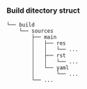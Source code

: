 ### Build ditectory struct

```
└── build
    └── sources
        ├── main
        │   ├── res
        │   │   └── ...
        │   ├── rst
        │   │   └── ...
        │   └── yaml
        │       └── ...
        └── ...
```
